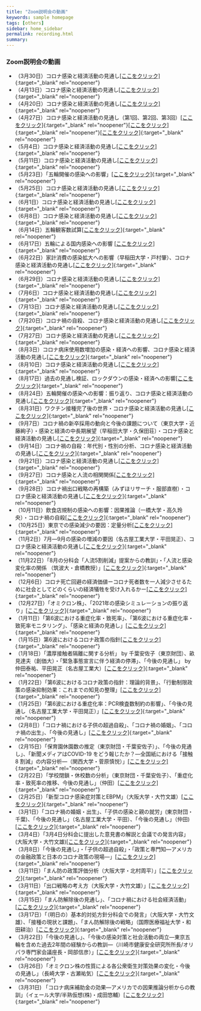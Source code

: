 ```yaml
---
title: "Zoom説明会の動画"
keywords: sample homepage
tags: [others]
sidebar: home_sidebar
permalink: recording.html
summary:
---
```


### Zoom説明会の動画



- （3月30日）コロナ感染と経済活動の見通し[[ここをクリック]](https://u-tokyo-ac-jp.zoom.us/rec/share/PSgMvoQQCNpGmODfyujp9rDeVI_zoYcAYouj_05pPi5wQgUP30CJQLgKAuQF7Ci8.rT8j01xqw4bE-5kA?startTime=1617091306000){:target="_blank" rel="noopener"}
- （4月13日）コロナ感染と経済活動の見通し[[ここをクリック]](https://u-tokyo-ac-jp.zoom.us/rec/share/X1nKq9vBFRCghWKSy9mmwglzJlv1uSBZHhOuHRty6hq_tDatnmD1g7ps7zG1yYiH.Gid9nkZ4y0DGlbya){:target="_blank" rel="noopener"}
- （4月20日）コロナ感染と経済活動の見通し[[ここをクリック]](https://u-tokyo-ac-jp.zoom.us/rec/share/yamnPfsovC4sf5spZ5WnF9B0XaQwbsb6hUVGIAP95MuWrtt5CVvliog-KXOvPh5Y.BdAIQX7ZMlovSW0c){:target="_blank" rel="noopener"}
- （4月27日）コロナ感染と経済活動の見通し（第1回、第2回、第3回）[[ここをクリック]](https://u-tokyo-ac-jp.zoom.us/rec/share/IRZvttIR2lZ-uV-juJxN4nuNCfbpilp_K8Hnn0MSxrFlHfbIqYxdxA85RVKVwA2L.qvT8wPDvrs_PbF9r){:target="_blank" rel="noopener"}[[ここをクリック]](https://u-tokyo-ac-jp.zoom.us/rec/share/G_dhZOFCnyM5TlI0ciugR8nM7HUHKa2EYdNGJeL935DfAJxI1blz8SSbfKbh68.ecBe_sCMc3GLAl67){:target="_blank" rel="noopener"}[[ここをクリック]](https://u-tokyo-ac-jp.zoom.us/rec/share/J0eCA8RF6TGcfrsYcW4k9W0crEATd7FJNYldqI4PvyZ7kWooY1kyouF1kL_NI5ot.FeAq3mRPUYgUsNhz){:target="_blank" rel="noopener"}
- （5月4日）コロナ感染と経済活動の見通し[[ここをクリック]](https://u-tokyo-ac-jp.zoom.us/rec/share/6VBdFiQOicEw63WczadVca3xb23rIvi0hDsiRhv3HJyehfaoglYWho-66Zg14CiF.xkuxA2eV2ZOUcgyD){:target="_blank" rel="noopener"}
- （5月11日）コロナ感染と経済活動の見通し[[ここをクリック]](https://u-tokyo-ac-jp.zoom.us/rec/share/9d0GUwnZrvl6whVg6WyRIHnhwZOmdu7_vlS8OiqRndZWxhK6UvPEZ3SkYTni2Jjj.9ymBhpxaFtM0NFyf){:target="_blank" rel="noopener"}
- （5月23日）「五輪開催の感染への影響」[[ここをクリック]](
  https://u-tokyo-ac-jp.zoom.us/rec/share/ehQlA6EVys2CYehi52Pdhf2TURbC4Z3p_0uhvvcU-QgR8jQ13RUqahKEwKlmbSVB.4jfNDCEVEjkgmANt?startTime=1621754628000){:target="_blank" rel="noopener"}
- （5月25日）コロナ感染と経済活動の見通し[[ここをクリック]](
  https://u-tokyo-ac-jp.zoom.us/rec/share/OI75Geb3F5g1T6N9yCCPdKCaNw052iMUKd-EwStXlYyOuJ-P5N3dsasGcamgyX9m.OYVUVxzj4rJ1DGk3?startTime=1621929900000){:target="_blank" rel="noopener"}
- （6月1日）コロナ感染と経済活動の見通し[[ここをクリック]](https://u-tokyo-ac-jp.zoom.us/rec/share/Xfzm3SYs1F2942APzA0wpQ4vKoBwUImMwMAKgmPfW16Lgyer-EF3ZsPuyt8jaE3P.874Hp7rpr2C_VQvC?startTime=1622537602000){:target="_blank" rel="noopener"}
- （6月8日）コロナ感染と経済活動の見通し[[ここをクリック]](https://u-tokyo-ac-jp.zoom.us/rec/share/-yd5patJIpV5ofxvcRYeyUsOooSMHvoddo6J_fBufJmwhn1AtmQhH9nFHk8lnqIG.XaxPTLV46F41NV_c?startTime=1623141706000){:target="_blank" rel="noopener"}
- （6月14日）五輪観客数試算[[ここをクリック]](https://u-tokyo-ac-jp.zoom.us/rec/share/c0d4HuerGp5Xy3ZvrAEHD43pwz7YnsCiFVKhNqpF77mcn_zV8YIPpyfi1WFgYd2m.H4-Ai-G25TQvrnge?startTime=1623655496000){:target="_blank" rel="noopener"}
- （6月17日）五輪による国内感染への影響 [[ここをクリック]](https://u-tokyo-ac-jp.zoom.us/rec/share/wLhQewKTLoVY5T00yi96h0FP5khCNXH4m99egtZJ5P5YtkXtNCANk-LbxmOQY8yW.4vsb-dwlCZ497iPH?startTime=1623912478000){:target="_blank" rel="noopener"}
- （6月22日）家計消費の感染拡大への影響（早稲田大学・戸村肇）、コロナ感染と経済活動の見通し[[ここをクリック]](https://u-tokyo-ac-jp.zoom.us/rec/share/MrCI7mWiOTZ6bWD4aeLRsQsmeUsjMlhCw_Qx8BOCpfzVWGOlHiwkEGgNuChSoljI.qRV1NH_6AekKYinX?startTime=1624350892000){:target="_blank" rel="noopener"}
- （6月29日）コロナ感染と経済活動の見通し[[ここをクリック]](https://u-tokyo-ac-jp.zoom.us/rec/share/0hR7Ag5NwSYRly2jTUu0B6_yHnV3fp8YseyjvL93xpJXLxzeMuF_t5soq3LsqWtg.DYrfa4QZvAYIpH-K?startTime=1624955212000){:target="_blank" rel="noopener"}
- （7月6日）コロナ感染と経済活動の見通し[[ここをクリック]](https://u-tokyo-ac-jp.zoom.us/rec/share/bPy9r225cDWdFcOwY_byyIDnmmPr3qmR4S_80vDTZpY0K2MKB53iuuddLCWgxz0.DY72_F1oyc80qYKw?startTime=1625559905000){:target="_blank" rel="noopener"}
- （7月13日）コロナ感染と経済活動の見通し[[ここをクリック]](https://u-tokyo-ac-jp.zoom.us/rec/share/Q7byEqSIXJlUgASOtgSCSdyEA-MRjLOCnPoPrkddhhl_MFm8bRgabOO-YO7doNZY.GzaFKgSI_jjPwCMg?startTime=1626166547000){:target="_blank" rel="noopener"}
- （7月20日）コロナ禍の自殺、コロナ感染と経済活動の見通し[[ここをクリック]](https://u-tokyo-ac-jp.zoom.us/rec/share/p3CfBtbJ3wCY9-zGw7ox5_Q8IO8bWSeAIycZrWm-97uyngvgBNa2Z633u6JIGS01.2JfINJQI4RxVr985?startTime=1626766836000){:target="_blank" rel="noopener"}
- （7月27日）コロナ感染と経済活動の見通し[[ここをクリック]](https://u-tokyo-ac-jp.zoom.us/rec/share/a1FaJC9gq0Ein1etiN8maA-v98kFPW5iTflKHZ1UxC4-jidOR390lYCh4yJGorm9.-u_pfqPG7AqZHhn8?startTime=1627372184000){:target="_blank" rel="noopener"}
- （8月3日）コロナ病床使用数増加の感染・経済への影響、コロナ感染と経済活動の見通し[[ここをクリック]](https://u-tokyo-ac-jp.zoom.us/rec/share/JMp_CEcMRztI0SJuXwxryPkfXREnF2EyYu9ThkzmaGjt3s2zwKTltVwU79xNxmZ_.YntbDlLP3mpCVgZX?startTime=1627977158000){:target="_blank" rel="noopener"}
- （8月10日）コロナ感染と経済活動の見通し[[ここをクリック]](https://u-tokyo-ac-jp.zoom.us/rec/share/kG5Csnt7FkDrVJxfk5t3kXfnz8WLKRLA7pfAcvLZHH8JxONTqOqCyA-vw8wh7lK4.tXGsMC_2iT0KJlkl?startTime=1628581893000){:target="_blank" rel="noopener"}
- （8月17日）過去の見通し検証、ロックダウンの感染・経済への影響[[ここをクリック]](https://u-tokyo-ac-jp.zoom.us/rec/share/Mfmd3LFhTjFmL8RP2Wf24Zq09bTJ2unY5TpPfwhAcjz2L7O5FfN8tIH6-S_g3C0.CtEE9mebI5cqmXEX?startTime=1629186590000){:target="_blank" rel="noopener"}
- （8月24日）五輪開催の感染への影響：振り返り、コロナ感染と経済活動の見通し[[ここをクリック]](https://u-tokyo-ac-jp.zoom.us/rec/share/HQtjfIaZoxhwfDfcl4F5SM57ZyvIyy9iByLqxqsDwJo4_BIvCfr0IZlcc3BBfmEH.dt5fCdFEXEnzQUX5?startTime=1629791347000){:target="_blank" rel="noopener"}
- （8月31日）ワクチン接種完了後の世界・コロナ感染と経済活動の見通し[[ここをクリック]](https://u-tokyo-ac-jp.zoom.us/rec/share/ccFYK_uNqvon4VfCxo66exsoqOvM8s1VcrsXzxPS27dn7g52giJSOZ-GGADPkdMm.ngHadLttL0w-Q4KQ?startTime=1630395886000){:target="_blank" rel="noopener"}
- （9月7日）コロナ禍の新卒採用の動向と今後の課題について（東京大学・近藤絢子）・感染と経済の中長期展望（早稲田大学・久保田荘）・コロナ感染と経済活動の見通し[[ここをクリック]](https://u-tokyo-ac-jp.zoom.us/rec/share/g1QKCaL4DRX5Jqe9xaGMS1dBEh9APiGPSxkSuRrnI_Krkx5CPNauBuyNB4jyZNlv.c6iRQVGJmfV8TyRw?startTime=1630999296000){:target="_blank" rel="noopener"}
- （9月14日）コロナ禍の自殺：年代別・性別の分析、コロナ感染と経済活動の見通し[[ここをクリック]](https://u-tokyo-ac-jp.zoom.us/rec/share/Qke3AEROWgNxdjFpf0tKlXFCysivSZb3DnO8dMuBEd99xyWV-5okHbtI0sOzDHLb.AUguxBU_uXKo-Q6X?startTime=1632209402000){:target="_blank" rel="noopener"}
- （9月21日）コロナ感染と経済活動の見通し[[ここをクリック]](https://u-tokyo-ac-jp.zoom.us/rec/share/Jjfm9p4EE48Epqyv9D1IlTWv2kebBs3p-5Oy5Zt_EOF1sDVGVslmhStnhlw2bKM.YiyHtF0nAXJILaoI?startTime=1632725824000){:target="_blank" rel="noopener"}
- （9月27日）コロナ感染と人流の相関関係[[ここをクリック]](https://u-tokyo-ac-jp.zoom.us/rec/share/OQGEbVHC-X0lylnase2GBnV_bVXp8Zy9Nvnia4W52SCR4z3syHrfcg5XG9T_iA0.CLOXyIyt5xLWTV17?startTime=1632725824000){:target="_blank" rel="noopener"}
- （9月28日）コロナ禍出口戦略の再構築（みずほリサーチ・服部直樹）・コロナ感染と経済活動の見通し[[ここをクリック]](https://u-tokyo-ac-jp.zoom.us/rec/share/sBSaD2IfbB_tUQyZH7Y4UzZ8X_x6ZvVcp_ThZqFbX5DhdRiZ2lRmIwLNniVtF4cc.qTqjIcJQSwrQK4Io?startTime=1632807697000){:target="_blank" rel="noopener"}
- （10月11日）飲食店規制の感染への影響：因果推論（一橋大学・高久玲央）・コロナ禍の自殺[[ここをクリック]](https://u-tokyo-ac-jp.zoom.us/rec/share/W_YBdLA0uIEW5MrxNuRHXZD3R8xWcu3sTFmC7De_G0b_oFaWbJwi7yGOWJyp1NZC.x175YfZXrnPJuSGR?startTime=1633935232000){:target="_blank" rel="noopener"}
- （10月25日）東京での感染減少の要因：定量分析[[ここをクリック]](https://u-tokyo-ac-jp.zoom.us/rec/share/oyV5I8RNiAid1MPJG0sJx-dGU4NyqYoXw4LCbdfBtUDI7rffyeve4OZBQJVjgjJP.Q3DSn4mDGDCXhZ0B?startTime=1635144748000){:target="_blank" rel="noopener"}
- （11月2日）7月―9月の感染の増減の要因（名古屋工業大学・平田晃正）、コロナ感染と経済活動の見通し[[ここをクリック]](https://u-tokyo-ac-jp.zoom.us/rec/share/Xf0oKbupF-6_FNhNNEtVCUI7OxY4JtjJp-lptbQ0jcwSCj_AxP6Xl-WW6axMIgNr.5E7YleJKAliEmKQV?startTime=1635836134000){:target="_blank" rel="noopener"}
- （11月22日）「8月の分科会「人流5割削減」提案からの教訓」・「人流と感染変化率の関係 （筑波大・倉橋教授）」[[ここをクリック]](https://u-tokyo-ac-jp.zoom.us/rec/share/LobC-5rbev1mpsNz8ggHdy4tnWsTNnt_T9j5wo5jtTHRGblLVZ82tT73N5usKQAx.wFBKgewY1_pLGKRZ?startTime=1637566433000){:target="_blank" rel="noopener"}
- （12月6日）コロナ死亡回避の経済価値ーコロナ死者数を一人減少させるために社会としてどのくらいの経済犠牲を受け入れるかー[[ここをクリック]](https://u-tokyo-ac-jp.zoom.us/rec/share/xwyIs_Zw8RrYOt0QdFL9rIxTQnrFf72Mo037XxuEgpPPIlwSkZe2nnIEsZBYkdHc.HIJQ8QeXaxAEXDj6?startTime=1638774732000){:target="_blank" rel="noopener"}
- （12月27日）「オミクロン株」、「2021年の感染シミュレーションの振り返り」[[ここをクリック]](https://u-tokyo-ac-jp.zoom.us/rec/share/z1MmBBpICqQyjvSaWj76Jwoy9ycXFU00gR9fqeZ2wwh8c9oYLXOVC98DtTvk3uUt.VxD8HdCC9sp5JWbS?startTime=1640585891000){:target="_blank" rel="noopener"}
- （1月11日）「第6波における重症化率・致死率」、「第6波における重症化率・致死率モニタリング」、「感染と経済の見通し」[[ここをクリック]](https://u-tokyo-ac-jp.zoom.us/rec/share/nG62E9WYyugXsTNZYjF2CKMFOBmUZGykM8VF61hJk5HA355fo1wfbvgVHwFzPMcP.oqkj-26T-7jLH_in?startTime=1641873996000){:target="_blank" rel="noopener"}
- （1月15日）第6波におけるコロナ政策の指針[[ここをクリック]](https://u-tokyo-ac-jp.zoom.us/rec/share/yEdQrC7lSwzOPX9brTLnpu5r3gkzHnZ2K-sU8FKPAgBzEElOcv7a0IVMhm2wcWo0.JqH_lTThpAkhiU4A?startTime=1642229489000){:target="_blank" rel="noopener"}
- （1月18日）「濃厚接触者隔離に関する分析」 by 千葉安佐子（東京財団）、畝見達夫（創価大）・「緊急事態宣言に伴う経済の停滞」、「今後の見通し」 by　仲田泰祐、平田晃正（名古屋工業大）[[ここをクリック]](https://u-tokyo-ac-jp.zoom.us/rec/share/kvOAqJEA6IM381Fk3ChduJN5SRbwxHp8uSRvuuT27NhvM7lXxHVrBcPtPhIZD8w.YkX1f6t1BX-k-rKb?startTime=1642487959000){:target="_blank" rel="noopener"}
- （1月22日）「第6波におけるコロナ政策の指針：理論的背景」、「行動制限政策の感染抑制効果：これまでの知見の整理」[[ここをクリック]](https://u-tokyo-ac-jp.zoom.us/rec/share/RU7g-ujYODjKpnw6BU78KNlYNMxWPNZ7Bn9hSB4W3H9ZVBIQHa7hfcQag3lUz9OG.SqYcPu_QjFlaMmPS?startTime=1642841552000){:target="_blank" rel="noopener"}
- （1月25日）「第6波における重症化率：PCR検査数制約の影響」、「今後の見通し（名古屋工業大学・平田晃正）」[[ここをクリック]](https://u-tokyo-ac-jp.zoom.us/rec/share/y5Hw4nO6rhaXZ-S6sI9kqnTBekiU0FO6aqQNxL4Wv0Ayk6bMAyO4IVtKgLJlPrYe.3GRfRvMUZlFKg-R7?startTime=1643696879000){:target="_blank" rel="noopener"}
- （2月8日）「コロナ禍における子供の超過自殺」、「コロナ禍の婚姻」、「コロナ禍の出生」、「今後の見通し」[[ここをクリック]](https://u-tokyo-ac-jp.zoom.us/rec/share/5PZN73WVLQ6ZFOXJEgxW8XpNW03BDFC6r3oxQNfg3omsisFs3FRikBtIfRebOZQp.IGWiMprsht4GvhUk?startTime=1644299817000){:target="_blank" rel="noopener"}
- （2月15日）「保育園休園数の推定（東京財団・千葉安佐子）」、「今後の見通し」、「新聞メディアはCOVID-19 をどう報じたか？―全国紙における「接触8 割減」の内容分析―（関西大学・菅原慎悦）」[[ここをクリック]](https://u-tokyo-ac-jp.zoom.us/rec/share/lLRPp21ETQ9t4f-GLjCCqLaka8AxlMTZPNymN2NWD7Flap6vvxghu3W2IbjqoOzq.d6e2BFoo6RBqwHoJ?startTime=1644905748000){:target="_blank" rel="noopener"}
- （2月22日）「学校閉鎖・休校数の分析」（東京財団・千葉安佐子）、「重症化率・致死率の推移、今後の見通し」（仲田）[[ここをクリック]](https://u-tokyo-ac-jp.zoom.us/rec/share/UTenXB9O_jzT_n8RCbezdpVUIQkzmJaXyATmvyt9rj0WSD-O2EXFTzCZmDA2V7nR.Hepan2cbl2xTm6in?startTime=1645508799000){:target="_blank" rel="noopener"}
- （2月25日）「新型コロナ感染症対策とEBPM」（大阪大学・大竹文雄）[[ここをクリック]](https://u-tokyo-ac-jp.zoom.us/rec/share/nm1ZrD9jDMi84p38rSWKKDmW8EgPffrKZSJF2x1FyOjRJ0RCobbYbtlVzhZth5c.YwyLdi08TYEhfyhT?startTime=1645776488000){:target="_blank" rel="noopener"}
- （3月1日）「コロナ禍の婚姻・出生」、「子供の感染と親の就労」(東京財団・千葉)、「今後の見通し」（名古屋工業大学・平田）、「今後の見通し」（仲田)[[ここをクリック]](https://u-tokyo-ac-jp.zoom.us/rec/share/1Gafr2pUMDh8Ro4HSVbrcUFUbiFk1UshQHHnJa87br1CrX_G08qYRLXB5wypx4dM.7L2s_6dj_S87SnFp?startTime=1646115859000){:target="_blank" rel="noopener"}
- （3月4日）「3月4日分科会に提出した意見書の解説と会議での発言内容」 (大阪大学・大竹文雄)[[ここをクリック]](https://u-tokyo-ac-jp.zoom.us/rec/share/ePI4Cz8lfVjQHan7e0-8EaAzgCSYM6Uu7UcQm792dDlvX84nGyVQNZUBDJ3RhdRg.Zod62AWpFa1g6McU?startTime=1646721945000){:target="_blank" rel="noopener"}
-  （3月8日）「今後の見通し」・「子供の超過自殺」・「政策と専門知―アメリカの金融政策と日本のコロナ政策の現場―」[[ここをクリック]](https://u-tokyo-ac-jp.zoom.us/rec/share/ePI4Cz8lfVjQHan7e0-8EaAzgCSYM6Uu7UcQm792dDlvX84nGyVQNZUBDJ3RhdRg.Zod62AWpFa1g6McU?startTime=1646721945000){:target="_blank" rel="noopener"}
- （3月11日）「まん防の政策評価分析（大阪大学・北村周平）」[[ここをクリック]](https://u-tokyo-ac-jp.zoom.us/rec/share/ls_K4ZXQXGiRdkSWdqHGuBcHmFEYrKhat47dnsVOo0WI_iJN1BLRnDm7BHfgEQTq.IMhjY7G-Njfyg3cI?startTime=1646974539000){:target="_blank" rel="noopener"}
- （3月11日）「出口戦略の考え方（大阪大学・大竹文雄）」[[ここをクリック]](https://u-tokyo-ac-jp.zoom.us/rec/share/_nmRvYqcikiM2g9CjKGytXC4UXM1CP8tBaFR8PBK6Sy-oHasNbOD3lttclS5Jeqq.PPmBtVISBk30e1DM?startTime=1646981597000){:target="_blank" rel="noopener"}
- （3月15日）「まん防解除後の見通し」、「コロナ禍における社会経済活動」[[ここをクリック]](https://u-tokyo-ac-jp.zoom.us/rec/share/JN8w1vjIiXZjTZKvJ30VV6uasjQkjFBhdqWKu19XiCjTp86DVdRjbaS5pZF4tIcT.z0yMMsb8pbBMI5WC?startTime=1647326802000){:target="_blank" rel="noopener"}
- （3月17日）「（明日の）基本的対処方針分科会での発言」（大阪大学・大竹文雄）、「接種の現状と課題」、「まん防解除後の戦略」（国際医療福祉大学・和田耕治）[[ここをクリック]](https://u-tokyo-ac-jp.zoom.us/rec/share/Nfx9OREGv6v9UQaj0gijNOHkrZ-pt49m3dtYvAPdPo-UNbgbu5N70fmsoJaLWMTs.-V2t0Q-Miyx0mfoo?startTime=1647495743000){:target="_blank" rel="noopener"}
- （3月22日）「今後の見通し」、「今後の感染対策と社会活動の両立―東京五輪を含めた過去2年間の経験からの教訓―（川崎市健康安全研究所所長/オリパラ専門家会議座長・岡部信彦）」[[ここをクリック]](https://u-tokyo-ac-jp.zoom.us/rec/share/meDpW0jOi0r15z_TrxQ3wdiX5tCnNTHxpZkN0KYhqiXM_8jXbXOnfxYWJnk14mQF.fvWc1__UlCIZEODz?startTime=1647927132000){:target="_blank" rel="noopener"}
- （3月26日）「オミクロン株の性質による各公衆衛生対策効果の変化・今後の見通し」（長崎大学・古瀬祐気）[[ここをクリック]](https://u-tokyo-ac-jp.zoom.us/rec/share/JU0lSD5GIWCETZdmpjElC35kCuuMMN_DO559rkbJd2L4zq4424p8oWnLlnhagCEy.Qmsimtdxndk-VDGP?startTime=1648277068000){:target="_blank" rel="noopener"}
- （3月31日) 「コロナ病床補助金の効果―アメリカでの因果推論分析からの教訓」（イェール大学/半熟仮想(株)・成田悠輔）[[ここをクリック]](https://u-tokyo-ac-jp.zoom.us/rec/share/EGbS91hAdQ7xwfEYzDaq9L-Uk3J7fhPLnFYYQcgt2NYnlz0ScO9AVXlqIHdhQ2G6.F_HUA_iEfcaUwZDN?startTime=1648708937000){:target="_blank" rel="noopener"}

